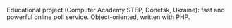 Educational project (Computer Academy STEP, Donetsk, Ukraine):
fast and powerful online poll service. Object-oriented, written with PHP.

